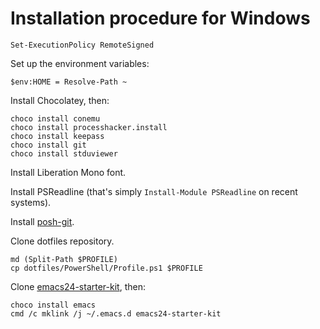 Installation procedure for Windows
==================================

    Set-ExecutionPolicy RemoteSigned

Set up the environment variables:

    $env:HOME = Resolve-Path ~

Install Chocolatey, then:

    choco install conemu
    choco install processhacker.install
    choco install keepass
    choco install git
    choco install stduviewer

Install Liberation Mono font.

Install PSReadline (that's simply `Install-Module PSReadline` on recent systems).

Install [posh-git](https://github.com/dahlbyk/posh-git).

Clone dotfiles repository.

    md (Split-Path $PROFILE)
    cp dotfiles/PowerShell/Profile.ps1 $PROFILE

Clone [emacs24-starter-kit](https://github.com/ForNeVeR/emacs24-starter-kit), then:

    choco install emacs
    cmd /c mklink /j ~/.emacs.d emacs24-starter-kit
